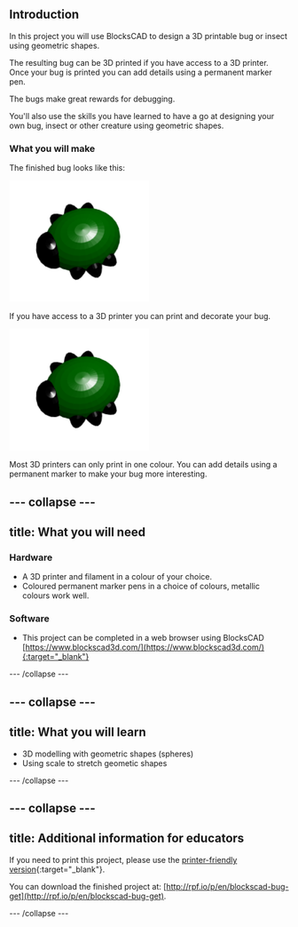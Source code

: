 ## Introduction

In this project you will use BlocksCAD to design a 3D printable bug or insect using geometric shapes.

The resulting bug can be 3D printed if you have access to a 3D printer. Once your bug is printed you can add details using a permanent marker pen.

The bugs make great rewards for debugging. 

You'll also use the skills you have learned to have a go at designing your own bug, insect or other creature using geometric shapes. 

### What you will make

The finished bug looks like this:

![screenshot](images/bug-complete.png)

If you have access to a 3D printer you can print and decorate your bug.

![Complete project](images/bug-showcase.png)

Most 3D printers can only print in one colour. You can add details using a permanent marker to make your bug more interesting.

--- collapse ---
---
title: What you will need
---
### Hardware

+ A 3D printer and filament in a colour of your choice. 
+ Coloured permanent marker pens in a choice of colours, metallic colours work well.

### Software

+ This project can be completed in a web browser using BlocksCAD [https://www.blockscad3d.com/](https://www.blockscad3d.com/){:target="_blank"}

--- /collapse ---

--- collapse ---
---
title: What you will learn
---

+ 3D modelling with geometric shapes (spheres)
+ Using scale to stretch geometic shapes

--- /collapse ---

--- collapse ---
---
title: Additional information for educators
---

If you need to print this project, please use the [printer-friendly version](https://projects.raspberrypi.org/en/projects/blockscad-bug/print){:target="_blank"}.

You can download the finished project at:
[http://rpf.io/p/en/blockscad-bug-get](http://rpf.io/p/en/blockscad-bug-get).

--- /collapse ---
